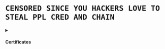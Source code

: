 # `CENSORED SINCE YOU HACKERS LOVE TO STEAL PPL CRED AND CHAIN`

<details>
<summary><h4>Certificates</h4></summary>
CRTM | CRTP | CRTE | CESP-ADCS | CARTE | ADAC (AE) | PACES | PACSP | CARTP | CAWASP | PenTest+ | CPT | CRT | eMAPT | eWPTXv2 | eCPPTv2 | eCPTXv2 | eCXD | CCSAS | CBBH | CPTS | CDSA | CWEE | OSCP | OSDA | KLCP | OSWP | OSEP | OSED | OSWE | OSCE3 | OSMR | OSEE | CEH (Master) | LPT (Master) | CHFI (v11) | CPENT | GPEN | GXPN | CISSP | CCSA | CISAv2 | CFC | CISO | CISM | CRISC | CNSS | CPSA | MAST
</details>
